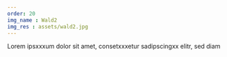 ```yaml
---
order: 20
img_name : Wald2
img_res : assets/wald2.jpg
---
```

Lorem ipsxxxum dolor sit amet, consetxxxetur sadipscingxx elitr, sed diam
